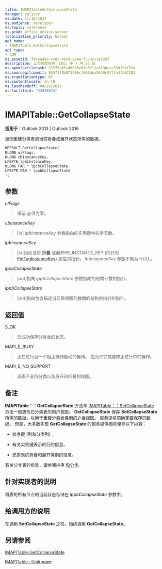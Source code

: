 ```yaml
---
title: IMAPITableGetCollapseState
manager: soliver
ms.date: 11/16/2014
ms.audience: Developer
ms.topic: reference
ms.prod: office-online-server
localization_priority: Normal
api_name:
- IMAPITable.GetCollapseState
api_type:
- COM
ms.assetid: fd4ea496-4c83-49cd-854e-f373cc1ed2af
description: 上次修改时间：2011 年 7 月 23 日
ms.openlocfilehash: 97575a65cd6825e07d6f11c813beec539f99f53a
ms.sourcegitcommit: 8657170d071f9bcf680aba50b9c07f2a4fb82283
ms.translationtype: MT
ms.contentlocale: zh-CN
ms.lasthandoff: 04/28/2019
ms.locfileid: "33436074"
---
```

# <a name="imapitablegetcollapsestate"></a>IMAPITable::GetCollapseState

  
  
**适用于**：Outlook 2013 | Outlook 2016 
  
返回重建分类表的当前折叠或展开状态所需的数据。
  
```cpp
HRESULT GetCollapseState(
ULONG ulFlags,
ULONG cbInstanceKey,
LPBYTE lpbInstanceKey,
ULONG FAR * lpcbCollapseState,
LPBYTE FAR * lppbCollapseState
);
```

## <a name="parameters"></a>参数

 _ulFlags_
  
> 保留;必须为零。
    
 _cbInstanceKey_
  
> [in]  _lpbInstanceKey_ 参数指向的实例键中的字节数。 
    
 _lpbInstanceKey_
  
> [in]指向当前 **折叠** 或展开PR_INSTANCE_KEY (的行的 [PidTagInstanceKey](pidtaginstancekey-canonical-property.md)) 属性的指针。 _lpbInstanceKey_ 参数不能为 NULL。 
    
 _lpcbCollapseState_
  
> [out]指向  _lppbCollapseState_ 参数指向的结构计数的指针。 
    
 _lppbCollapseState_
  
> [out]指向包含描述当前表视图的数据的结构的指针的指针。
    
## <a name="return-value"></a>返回值

S_OK 
  
> 已成功保存分类表的状态。
    
MAPI_E_BUSY 
  
> 正在进行另一个阻止操作启动的操作。 应允许完成或停止进行中的操作。
    
MAPI_E_NO_SUPPORT 
  
> 该表不支持分类以及展开和折叠的视图。
    
## <a name="remarks"></a>备注

**IMAPITable：：GetCollapseState** 方法与 [IMAPITable：：SetCollapseState](imapitable-setcollapsestate.md)方法一起更改已分类表的用户视图。 **GetCollapseState** 保存 **SetCollapseState** 所需的数据，以用于重建分类表类别的适当视图。 服务提供商确定要保存的数据。 但是，大多数实现 **GetCollapseState** 的服务提供商将保存以下内容： 
  
- 排序键 (列和分类列) 。
    
- 有关实例键表示的行的信息。
    
- 还原表的折叠和展开类别的信息。
    
有关分类表的信息，请参阅排序 [和分类](sorting-and-categorization.md)。
  
## <a name="notes-to-implementers"></a>针对实现者的说明

将表的所有节点的当前状态存储在  _lppbCollapseState_ 参数中。 
  
## <a name="notes-to-callers"></a>给调用方的说明

在调用 **SetCollapseState** 之前，始终调用 **GetCollapseState**。 
  
## <a name="see-also"></a>另请参阅



[IMAPITable::SetCollapseState](imapitable-setcollapsestate.md)
  
[IMAPITable : IUnknown](imapitableiunknown.md)

